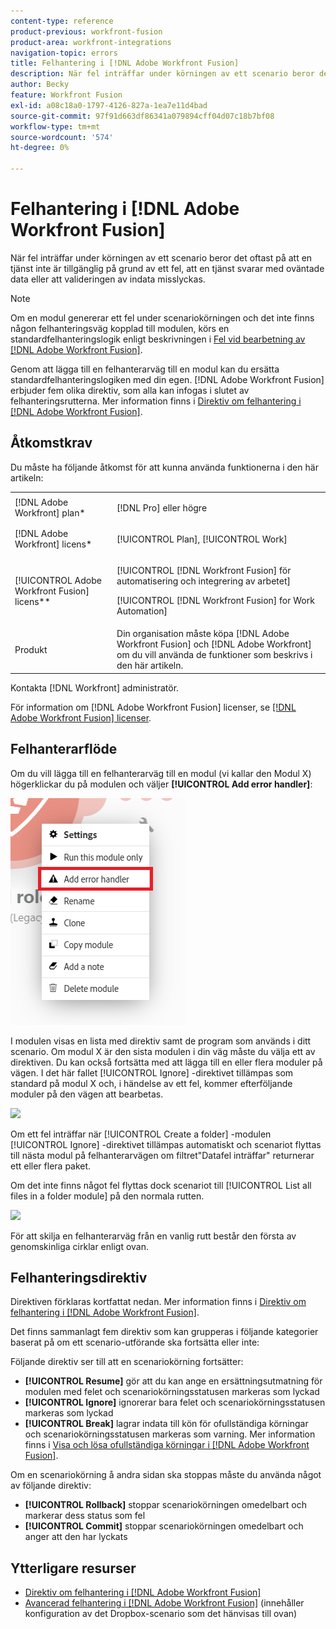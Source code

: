 ```yaml
---
content-type: reference
product-previous: workfront-fusion
product-area: workfront-integrations
navigation-topic: errors
title: Felhantering i [!DNL Adobe Workfront Fusion]
description: När fel inträffar under körningen av ett scenario beror det oftast på att en tjänst inte är tillgänglig på grund av ett fel, att en tjänst svarar med oväntade data eller att valideringen av indata misslyckas.
author: Becky
feature: Workfront Fusion
exl-id: a08c18a0-1797-4126-827a-1ea7e11d4bad
source-git-commit: 97f91d663df86341a079894cff04d07c18b7bf08
workflow-type: tm+mt
source-wordcount: '574'
ht-degree: 0%

---
```


# Felhantering i [!DNL Adobe Workfront Fusion]

När fel inträffar under körningen av ett scenario beror det oftast på att en tjänst inte är tillgänglig på grund av ett fel, att en tjänst svarar med oväntade data eller att valideringen av indata misslyckas.

>[!NOTE]
>
>Om en modul genererar ett fel under scenariokörningen och det inte finns någon felhanteringsväg kopplad till modulen, körs en standardfelhanteringslogik enligt beskrivningen i [Fel vid bearbetning av [!DNL Adobe Workfront Fusion]](../../workfront-fusion/errors/error-processing.md).

Genom att lägga till en felhanterarväg till en modul kan du ersätta standardfelhanteringslogiken med din egen. [!DNL Adobe Workfront Fusion] erbjuder fem olika direktiv, som alla kan infogas i slutet av felhanteringsrutterna. Mer information finns i [Direktiv om felhantering i [!DNL Adobe Workfront Fusion]](../../workfront-fusion/errors/directives-for-error-handling.md).

## Åtkomstkrav

Du måste ha följande åtkomst för att kunna använda funktionerna i den här artikeln:

<table style="table-layout:auto">
 <col> 
 <col> 
 <tbody> 
  <tr> 
   <td role="rowheader">[!DNL Adobe Workfront] plan*</td> 
   <td> <p>[!DNL Pro] eller högre</p> </td> 
  </tr> 
  <tr data-mc-conditions=""> 
   <td role="rowheader">[!DNL Adobe Workfront] licens*</td> 
   <td> <p>[!UICONTROL Plan], [!UICONTROL Work]</p> </td> 
  </tr> 
  <tr> 
   <td role="rowheader">[!UICONTROL Adobe Workfront Fusion] licens**</td> 
   <td> <p>[!UICONTROL [!DNL Workfront Fusion] för automatisering och integrering av arbetet] </p><p>[!UICONTROL [!DNL Workfront Fusion] for Work Automation]</p>  </td> 
  </tr> 
  <tr> 
   <td role="rowheader">Produkt</td> 
   <td>Din organisation måste köpa [!DNL Adobe Workfront Fusion] och [!DNL Adobe Workfront] om du vill använda de funktioner som beskrivs i den här artikeln.</td> 
  </tr> 
 </tbody> 
</table>

Kontakta [!DNL Workfront] administratör.

För information om [!DNL Adobe Workfront Fusion] licenser, se [[!DNL Adobe Workfront Fusion] licenser](../../workfront-fusion/get-started/license-automation-vs-integration.md).

## Felhanterarflöde

Om du vill lägga till en felhanterarväg till en modul (vi kallar den Modul X) högerklickar du på modulen och väljer **[!UICONTROL Add error handler]**:

![](assets/error-handler-route.png)

I modulen visas en lista med direktiv samt de program som används i ditt scenario. Om modul X är den sista modulen i din väg måste du välja ett av direktiven. Du kan också fortsätta med att lägga till en eller flera moduler på vägen. I det här fallet [!UICONTROL Ignore] -direktivet tillämpas som standard på modul X och, i händelse av ett fel, kommer efterföljande moduler på den vägen att bearbetas.

![](assets/directives-350x426.png)

Om ett fel inträffar när [!UICONTROL Create a folder] -modulen [!UICONTROL Ignore] -direktivet tillämpas automatiskt och scenariot flyttas till nästa modul på felhanterarvägen om filtret&quot;Datafel inträffar&quot; returnerar ett eller flera paket.

Om det inte finns något fel flyttas dock scenariot till [!UICONTROL List all files in a folder module] på den normala rutten.

![](assets/if-there-is-no-error-350x234.png)

För att skilja en felhanterarväg från en vanlig rutt består den första av genomskinliga cirklar enligt ovan.

## Felhanteringsdirektiv

Direktiven förklaras kortfattat nedan. Mer information finns i [Direktiv om felhantering i [!DNL Adobe Workfront Fusion]](../../workfront-fusion/errors/directives-for-error-handling.md).

Det finns sammanlagt fem direktiv som kan grupperas i följande kategorier baserat på om ett scenario-utförande ska fortsätta eller inte:

Följande direktiv ser till att en scenariokörning fortsätter:

* **[!UICONTROL Resume]** gör att du kan ange en ersättningsutmatning för modulen med felet och scenariokörningsstatusen markeras som lyckad
* **[!UICONTROL Ignore]** ignorerar bara felet och scenariokörningsstatusen markeras som lyckad
* **[!UICONTROL Break]** lagrar indata till kön för ofullständiga körningar och scenariokörningsstatusen markeras som varning. Mer information finns i [Visa och lösa ofullständiga körningar i [!DNL Adobe Workfront Fusion]](../../workfront-fusion/scenarios/view-and-resolve-incomplete-executions.md).

Om en scenariokörning å andra sidan ska stoppas måste du använda något av följande direktiv:

* **[!UICONTROL Rollback]** stoppar scenariokörningen omedelbart och markerar dess status som fel
* **[!UICONTROL Commit]** stoppar scenariokörningen omedelbart och anger att den har lyckats

## Ytterligare resurser

* [Direktiv om felhantering i [!DNL Adobe Workfront Fusion]](../../workfront-fusion/errors/directives-for-error-handling.md)
* [Avancerad felhantering i [!DNL Adobe Workfront Fusion]](../../workfront-fusion/errors/advanced-error-handling.md) (innehåller konfiguration av det Dropbox-scenario som det hänvisas till ovan)
